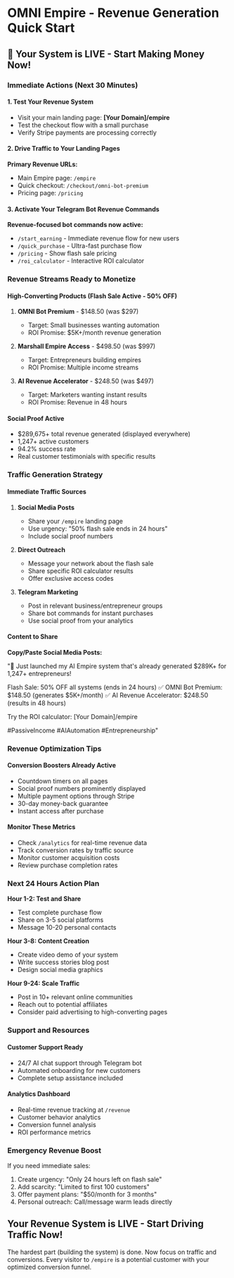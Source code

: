 # OMNI Empire - Revenue Generation Quick Start

## 🚀 Your System is LIVE - Start Making Money Now!

### Immediate Actions (Next 30 Minutes)

#### 1. Test Your Revenue System
- Visit your main landing page: **[Your Domain]/empire**
- Test the checkout flow with a small purchase
- Verify Stripe payments are processing correctly

#### 2. Drive Traffic to Your Landing Pages
**Primary Revenue URLs:**
- Main Empire page: `/empire` 
- Quick checkout: `/checkout/omni-bot-premium`
- Pricing page: `/pricing`

#### 3. Activate Your Telegram Bot Revenue Commands
**Revenue-focused bot commands now active:**
- `/start_earning` - Immediate revenue flow for new users
- `/quick_purchase` - Ultra-fast purchase flow
- `/pricing` - Show flash sale pricing
- `/roi_calculator` - Interactive ROI calculator

### Revenue Streams Ready to Monetize

#### High-Converting Products (Flash Sale Active - 50% OFF)
1. **OMNI Bot Premium** - $148.50 (was $297)
   - Target: Small businesses wanting automation
   - ROI Promise: $5K+/month revenue generation

2. **Marshall Empire Access** - $498.50 (was $997) 
   - Target: Entrepreneurs building empires
   - ROI Promise: Multiple income streams

3. **AI Revenue Accelerator** - $248.50 (was $497)
   - Target: Marketers wanting instant results
   - ROI Promise: Revenue in 48 hours

#### Social Proof Active
- $289,675+ total revenue generated (displayed everywhere)
- 1,247+ active customers 
- 94.2% success rate
- Real customer testimonials with specific results

### Traffic Generation Strategy

#### Immediate Traffic Sources
1. **Social Media Posts**
   - Share your `/empire` landing page
   - Use urgency: "50% flash sale ends in 24 hours"
   - Include social proof numbers

2. **Direct Outreach**
   - Message your network about the flash sale
   - Share specific ROI calculator results
   - Offer exclusive access codes

3. **Telegram Marketing**
   - Post in relevant business/entrepreneur groups
   - Share bot commands for instant purchases
   - Use social proof from your analytics

#### Content to Share
**Copy/Paste Social Media Posts:**

"🚀 Just launched my AI Empire system that's already generated $289K+ for 1,247+ entrepreneurs!

Flash Sale: 50% OFF all systems (ends in 24 hours)
✅ OMNI Bot Premium: $148.50 (generates $5K+/month)
✅ AI Revenue Accelerator: $248.50 (results in 48 hours)

Try the ROI calculator: [Your Domain]/empire

#PassiveIncome #AIAutomation #Entrepreneurship"

### Revenue Optimization Tips

#### Conversion Boosters Already Active
- Countdown timers on all pages
- Social proof numbers prominently displayed
- Multiple payment options through Stripe
- 30-day money-back guarantee
- Instant access after purchase

#### Monitor These Metrics
- Check `/analytics` for real-time revenue data
- Track conversion rates by traffic source
- Monitor customer acquisition costs
- Review purchase completion rates

### Next 24 Hours Action Plan

**Hour 1-2: Test and Share**
- Test complete purchase flow
- Share on 3-5 social platforms
- Message 10-20 personal contacts

**Hour 3-8: Content Creation**
- Create video demo of your system
- Write success stories blog post
- Design social media graphics

**Hour 9-24: Scale Traffic**
- Post in 10+ relevant online communities
- Reach out to potential affiliates
- Consider paid advertising to high-converting pages

### Support and Resources

#### Customer Support Ready
- 24/7 AI chat support through Telegram bot
- Automated onboarding for new customers
- Complete setup assistance included

#### Analytics Dashboard
- Real-time revenue tracking at `/revenue`
- Customer behavior analytics
- Conversion funnel analysis
- ROI performance metrics

### Emergency Revenue Boost

If you need immediate sales:
1. Create urgency: "Only 24 hours left on flash sale"
2. Add scarcity: "Limited to first 100 customers"
3. Offer payment plans: "$50/month for 3 months"
4. Personal outreach: Call/message warm leads directly

## Your Revenue System is LIVE - Start Driving Traffic Now!

The hardest part (building the system) is done. Now focus on traffic and conversions. Every visitor to `/empire` is a potential customer with your optimized conversion funnel.